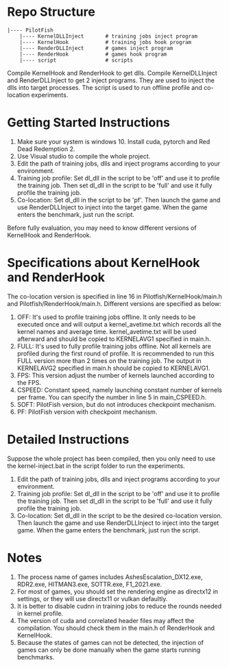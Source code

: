 # Repo Structure
```
|---- PilotFish                 
    |---- KernelDLLInject       # training jobs inject program 
    |---- KernelHook            # training jobs hook program
    |---- RenderDLLInject       # games inject program 
    |---- RenderHook            # games hook program
    |---- script                # scripts 
```
Compile KernelHook and RenderHook to get dlls. Compile KernelDLLInject and RenderDLLInject to get 2 inject programs. They are used to inject the dlls into target processes. The script is used to run offline profile and co-location experiments.
# Getting Started Instructions
1. Make sure your system is windows 10. Install cuda, pytorch and Red Dead Redemption 2.
2. Use Visual studio to compile the whole project.
3. Edit the path of training jobs, dlls and inject programs according to your environment. 
4. Training job profile: Set dl_dll in the script to be 'off' and use it to profile the training job. Then set dl_dll in the script to be 'full' and use it fully profile the training job.
5. Co-location: Set dl_dll in the script to be 'pf'. Then launch the game and use RenderDLLInject to inject into the target game. When the game enters the benchmark, just run the script.

Before fully evaluation, you may need to know different versions of KernelHook and RenderHook.
# Specifications about KernelHook and RenderHook
The co-location version is specified in line 16 in Pilotfish/KernelHook/main.h and Pilotfish/RenderHook/main.h. Different versions are specified as below:
1. OFF: It's used to profile training jobs offline. It only needs to be executed once and will output a kernel_avetime.txt which records all the kernel names and average time. kernel_avetime.txt will be used afterward and should be copied to KERNELAVG1 specified in main.h.
2. FULL: It's used to fully profile training jobs offline. Not all kernels are profiled during the first round of profile. It is recommended to run this FULL version more than 2 times on the training job. The output in KERNELAVG2 specified in main.h should be copied to KERNELAVG1.
3. FPS: This version adjust the number of kernels launched according to the FPS.   
4. CSPEED: Constant speed, namely launching constant number of kernels per frame. You can specify the number in line 5 in main_CSPEED.h.
5. SOFT: PilotFish version, but do not introduces checkpoint mechanism.
6. PF: PilotFish version with checkpoint mechanism.


# Detailed Instructions
Suppose the whole project has been compiled, then you only need to use the kernel-inject.bat in the script folder to run the experiments. 
1. Edit the path of training jobs, dlls and inject programs according to your environment. 
2. Training job profile: Set dl_dll in the script to be 'off' and use it to profile the training job. Then set dl_dll in the script to be 'full' and use it fully profile the training job.
3. Co-location: Set dl_dll in the script to be the desired co-location version. Then launch the game and use RenderDLLInject to inject into the target game. When the game enters the benchmark, just run the script.

# Notes
1. The process name of games includes AshesEscalation_DX12.exe, RDR2.exe, HITMAN3.exe, SOTTR.exe, F1_2021.exe.
2. For most of games, you should set the rendering engine as directx12 in settings, or they will use directx11 or vulkan defaultly.
3. It is better to disable cudnn in training jobs to reduce the rounds needed in kernel profile.
4. The version of cuda and correlated header files may affect the compilation. You should check them in the main.h of RenderHook and KernelHook.
5. Because the states of games can not be detected, the injection of games can only be done manually when the game starts running benchmarks.